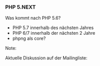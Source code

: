 ### PHP 5.NEXT

Was kommt nach PHP 5.6?

 * PHP 5.7 innerhalb des nächsten Jahres
 * PHP 6/7 innerhalb der nächsten 2 Jahre
 * phpng als core?
 
Note:

Aktuelle Diskussion auf der Mailingliste:
